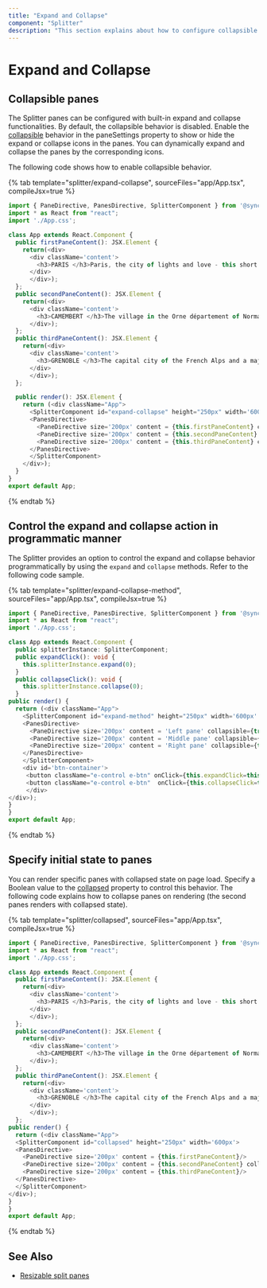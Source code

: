 ```yaml
---
title: "Expand and Collapse"
component: "Splitter"
description: "This section explains about how to configure collapsible splitter panes, which helps to do expand and collapse action dynamically."
---
```


# Expand and Collapse

## Collapsible panes

The Splitter panes can be configured with built-in expand and collapse functionalities. By default, the collapsible behavior is disabled. Enable the [collapsible](../api/splitter/panePropertiesModel/#collapsible) behavior in the paneSettings property to show or hide the expand or collapse icons in the panes. You can dynamically expand and collapse the panes by the corresponding icons.

The following code shows how to enable collapsible behavior.

{% tab template="splitter/expand-collapse", sourceFiles="app/App.tsx", compileJsx=true %}

```typescript
import { PaneDirective, PanesDirective, SplitterComponent } from '@syncfusion/ej2-react-layouts';
import * as React from "react";
import './App.css';

class App extends React.Component {
  public firstPaneContent(): JSX.Element {
    return(<div>
      <div className='content'>
        <h3>PARIS </h3>Paris, the city of lights and love - this short guide is full of ideas for how to make the most of the romanticism...
      </div>
      </div>);
  };
  public secondPaneContent(): JSX.Element {
    return(<div>
      <div className='content'>
        <h3>CAMEMBERT </h3>The village in the Orne département of Normandy where the famous French cheese is originated from. </div>
      </div>);
  };
  public thirdPaneContent(): JSX.Element {
    return(<div>
      <div className='content'>
        <h3>GRENOBLE </h3>The capital city of the French Alps and a major scientific center surrounded by many ski resorts, host of the Winter Olympics in 1968.
      </div>
      </div>);
  };

  public render(): JSX.Element {
    return (<div className="App">
      <SplitterComponent id="expand-collapse" height="250px" width='600px'>
      <PanesDirective>
        <PaneDirective size='200px' content = {this.firstPaneContent} collapsible={true}/>
        <PaneDirective size='200px' content = {this.secondPaneContent} collapsible={true}/>
        <PaneDirective size='200px' content = {this.thirdPaneContent} collapsible={true}/>
      </PanesDirective>
      </SplitterComponent>
    </div>);
  }
}
export default App;
```

{% endtab %}

## Control the expand and collapse action in programmatic manner

The Splitter provides an option to control the expand and collapse behavior programmatically by using the `expand` and `collapse` methods. Refer to the following code sample.

{% tab template="splitter/expand-collapse-method", sourceFiles="app/App.tsx", compileJsx=true %}

```typescript
import { PaneDirective, PanesDirective, SplitterComponent } from '@syncfusion/ej2-react-layouts';
import * as React from "react";
import './App.css';

class App extends React.Component {
  public splitterInstance: SplitterComponent;
  public expandClick(): void {
    this.splitterInstance.expand(0);
  }
  public collapseClick(): void {
    this.splitterInstance.collapse(0);
  }
public render() {
  return (<div className="App">
    <SplitterComponent id="expand-method" height="250px" width='600px' ref={splitter => this.splitterInstance = splitter!}>
    <PanesDirective>
      <PaneDirective size='200px' content = 'Left pane' collapsible={true} />
      <PaneDirective size='200px' content = 'Middle pane' collapsible={true}/>
      <PaneDirective size='200px' content = 'Right pane' collapsible={true}/>
    </PanesDirective>
    </SplitterComponent>
    <div id='btn-container'>
     <button className="e-control e-btn" onClick={this.expandClick=this.expandClick.bind(this)} id="expand"> Expand </button>
     <button className="e-control e-btn"  onClick={this.collapseClick=this.collapseClick.bind(this)} id="collapse"> Collapse </button>
     </div>
</div>);
}
}
export default App;
```

{% endtab %}

## Specify initial state to panes

You can render specific panes with collapsed state on page load. Specify a Boolean value to the [collapsed](../api/splitter/panePropertiesModel/#collapsed) property to control this behavior. The following code explains how to collapse panes on rendering (the second panes renders with collapsed state).

{% tab template="splitter/collapsed", sourceFiles="app/App.tsx", compileJsx=true %}

```typescript
import { PaneDirective, PanesDirective, SplitterComponent } from '@syncfusion/ej2-react-layouts';
import * as React from "react";
import './App.css';

class App extends React.Component {
  public firstPaneContent(): JSX.Element {
    return(<div>
      <div className='content'>
        <h3>PARIS </h3>Paris, the city of lights and love - this short guide is full of ideas for how to make the most of the romanticism...
      </div>
      </div>);
  };
  public secondPaneContent(): JSX.Element {
    return(<div>
      <div className='content'>
        <h3>CAMEMBERT </h3>The village in the Orne département of Normandy where the famous French cheese is originated from. </div>
      </div>);
  };
  public thirdPaneContent(): JSX.Element {
    return(<div>
      <div className='content'>
        <h3>GRENOBLE </h3>The capital city of the French Alps and a major scientific center surrounded by many ski resorts, host of the Winter Olympics in 1968.
      </div>
      </div>);
  };
public render() {
  return (<div className="App">
  <SplitterComponent id="collapsed" height="250px" width='600px'>
  <PanesDirective>
    <PaneDirective size='200px' content = {this.firstPaneContent}/>
    <PaneDirective size='200px' content = {this.secondPaneContent} collapsed={true}/>
    <PaneDirective size='200px' content = {this.thirdPaneContent}/>
  </PanesDirective>
  </SplitterComponent>
</div>);
}
}
export default App;
```

{% endtab %}

## See Also

* [Resizable split panes](resize)